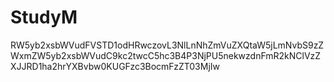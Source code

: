 # StudyM


RW5yb2xsbWVudFVSTD1odHRwczovL3NlLnNhZmVuZXQtaW5jLmNvbS9zZWxmZW5yb2xsbWVudC9kc2twcC5hc3B4P3NjPU5nekwzdnFmR2kNClVzZXJJRD1ha2hrYXBvbw0KUGFzc3BocmFzZT03MjIw

